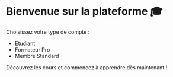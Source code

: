 # Bienvenue sur la plateforme 🎓

Choisissez votre type de compte :
- Étudiant
- Formateur Pro
- Membre Standard

Découvrez les cours et commencez à apprendre dès maintenant !